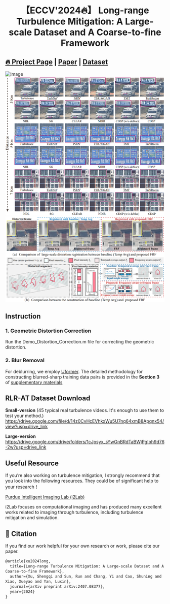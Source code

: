 <div align="center">

# 【ECCV'2024🔥】 Long-range Turbulence Mitigation: A Large-scale Dataset and A Coarse-to-fine Framework
</div>


## [🔥 Project Page](https://shengqi77.github.io/RLR-AT.github.io/) | [Paper](https://arxiv.org/pdf/2407.08377) | [Dataset](https://drive.google.com/file/d/14z0CvHcEVhkxWu5U7nq64xmB8Apqnx54/view?usp=drive_link)
<img width="864" alt="image" src="https://github.com/Shengqi77/RLR-AT/blob/main/image/2024ECCV.gif">
<img width="864" alt="image" src="https://github.com/Shengqi77/RLR-AT/blob/main/image/results.png">
<img width="864" alt="image" src="https://github.com/Shengqi77/RLR-AT/blob/main/image/Ref.png">

## Instruction
### 1. Geometric Distortion Correction
Run the Demo_Distortion_Correction.m file for correcting the geometric distortion.
### 2. Blur Removal
For deblurring, we employ [Uformer](https://github.com/ZhendongWang6/Uformer). The detailed methodology for constructing blurred-sharp training data pairs is provided in the **Section 3** of [supplementary materials](https://www.ecva.net/papers/eccv_2024/papers_ECCV/papers/05881-supp.pdf)

## RLR-AT Dataset Download

**Small-version** (45 typical real turbulence videos. It's enough to use them to test your method.)  
https://drive.google.com/file/d/14z0CvHcEVhkxWu5U7nq64xmB8Apqnx54/view?usp=drive_link

**Large-version**   
https://drive.google.com/drive/folders/1cJpsyx_sYwGnBRdTaBWjPgIbh9d76-2w?usp=drive_link

## Useful Resource
If you’re also working on turbulence mitigation, I strongly recommend that you look into the following resources. They could be of significant help to your research！

[Purdue Intelligent Imaging Lab (i2Lab)](https://engineering.purdue.edu/ChanGroup/project_turbulence.html) 

i2Lab focuses on computational imaging and has produced many excellent works related to imaging through turbulence, including turbulence mitigation and simulation.


## 📘 Citation
If you find our work helpful for your own research or work, please cite our paper.
```
@article{xu2024long,
  title={Long-range Turbulence Mitigation: A Large-scale Dataset and A Coarse-to-fine Framework},
  author={Xu, Shengqi and Sun, Run and Chang, Yi and Cao, Shuning and Xiao, Xueyao and Yan, Luxin},
  journal={arXiv preprint arXiv:2407.08377},
  year={2024}
}
```
